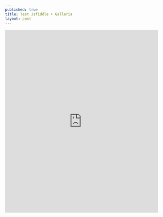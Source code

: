 ```yaml
---
published: true
title: Test Jsfiddle + Galleria
layout: post
---
```



<iframe width="100%" height="600" src="https://jsfiddle.net/qwzxc129/cq6nLao1/embedded/result,html,js,css/dark/" allowfullscreen="allowfullscreen" frameborder="0"></iframe>

<script async src="https://jsfiddle.net/qwzxc129/cq6nLao1/embed/js,html,css,result/dark/"></script>
